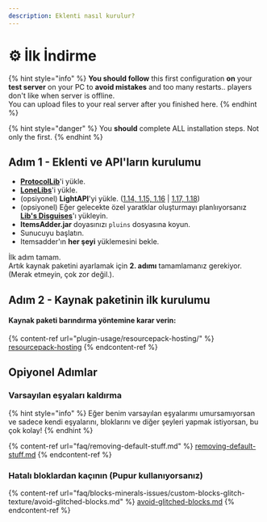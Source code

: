 ```yaml
---
description: Eklenti nasıl kurulur?
---
```


# ⚙ İlk İndirme

{% hint style="info" %}
**You should follow** this first configuration **on** your **test server** on your PC to **avoid mistakes** and too many restarts.. players don't like when server is offline.\
You can upload files to your real server after you finished here.
{% endhint %}

{% hint style="danger" %}
You **should** complete ALL installation steps. Not only the first.
{% endhint %}

## Adım 1 - Eklenti ve API'ların kurulumu

* [**ProtocolLib**](https://www.spigotmc.org/resources/protocollib.1997/)'i yükle.
* [**LoneLibs**](https://www.spigotmc.org/resources/lonelibs.75974/)'i yükle.
* (opsiyonel) **LightAPI**'yi yükle. ([1.14, 1.15, 1.16](http://a.devs.beer/lightapi-old) | [1.17, 1.18](http://a.devs.beer/lightapi-new))
* (opsiyonel) Eğer gelecekte özel yaratklar oluşturmayı planlııyorsanız [**Lib's Disguises**](https://www.spigotmc.org/resources/libs-disguises-free.81/)'ı yükleyin.
* **ItemsAdder.jar** doyasınızı `pluins` dosyasına koyun.
* Sunucuyu başlatın.
* Itemsadder'ın **her şeyi** yüklemesini bekle.

İlk adım tamam.\
Artık kaynak paketini ayarlamak için **2. adımı** tamamlamanız gerekiyor. (Merak etmeyin, çok zor değil.).

## Adım 2 - Kaynak paketinin ilk kurulumu

#### Kaynak paketi barındırma yöntemine karar verin:

{% content-ref url="plugin-usage/resourcepack-hosting/" %}
[resourcepack-hosting](plugin-usage/resourcepack-hosting/)
{% endcontent-ref %}

## Opiyonel Adımlar

### Varsayılan eşyaları kaldırma

{% hint style="info" %}
Eğer benim varsayılan eşyalarımı umursamıyorsan ve sadece kendi eşyalarını, bloklarını ve diğer şeyleri yapmak istiyorsan, bu çok kolay!
{% endhint %}

{% content-ref url="faq/removing-default-stuff.md" %}
[removing-default-stuff.md](faq/removing-default-stuff.md)
{% endcontent-ref %}

### Hatalı bloklardan kaçının (Pupur kullanıyorsanız)

{% content-ref url="faq/blocks-minerals-issues/custom-blocks-glitch-texture/avoid-glitched-blocks.md" %}
[avoid-glitched-blocks.md](faq/blocks-minerals-issues/custom-blocks-glitch-texture/avoid-glitched-blocks.md)
{% endcontent-ref %}
